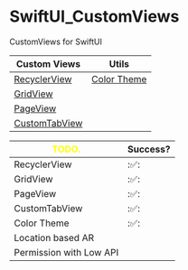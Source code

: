 # SwiftUI_CustomViews
CustomViews for SwiftUI


| **Custom Views**  | **Utils**       | 
| ------------- | ----------- |
| [RecyclerView](https://github.com/Lee-JuYeon/SwiftUI_CustomViews/tree/main/Shared/Views/RecyclerView)  | [Color Theme](https://github.com/Lee-JuYeon/SwiftUI_CustomViews/tree/main/Shared/Theme) |
| [GridView](https://github.com/Lee-JuYeon/SwiftUI_CustomViews/tree/main/Shared/Views/GridView)      |             |
| [PageView](https://github.com/Lee-JuYeon/SwiftUI_CustomViews/tree/main/Shared/Views/PageView)      |             |
| [CustomTabView](https://github.com/Lee-JuYeon/SwiftUI_CustomViews/tree/main/Shared/Views/CustomTabView) |             |






| <span style="color:yellow">TODO.</span>| Success?    | 
| ------------- | ----------- |
| RecyclerView  |:✅:|
| GridView      |:✅:|
| PageView      |:✅:|
| CustomTabView |:✅:|
| Color Theme   |:✅:|
| Location based AR ||
| Permission with Low API ||


